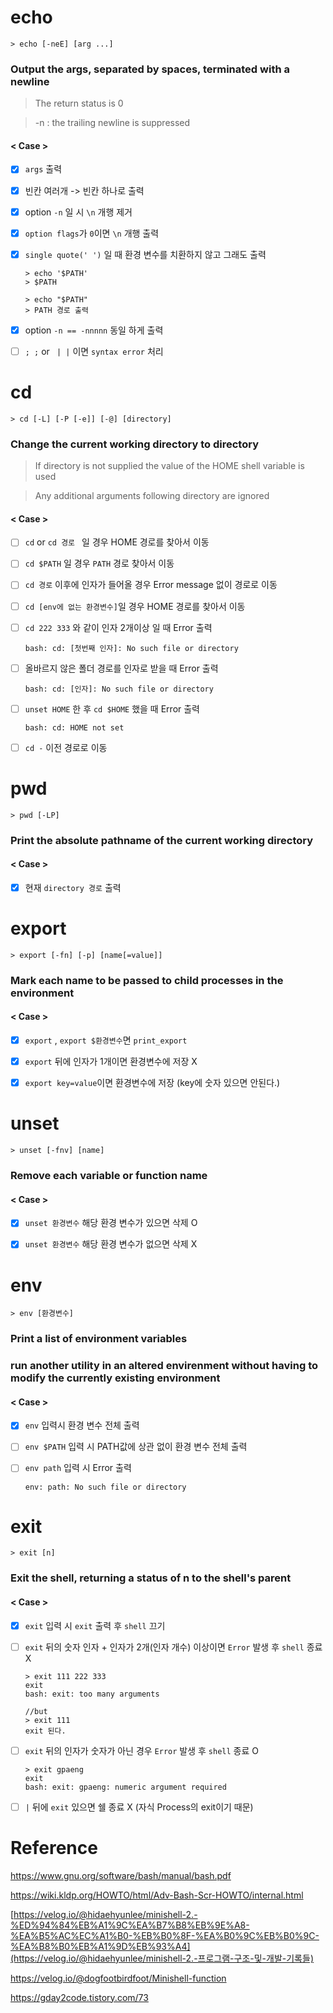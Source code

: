 # echo

```shell
> echo [-neE] [arg ...]
```

### Output the args, separated by spaces, terminated with a newline

>The return status is 0 

> -n : the trailing newline is suppressed



#### < Case >

- [x] `args` 출력
- [x] 빈칸 여러개 -> 빈칸 하나로 출력
- [x] option `-n` 일 시 `\n` 개행 제거

- [x] `option flags`가 `0`이면 `\n` 개행 출력

- [x] `single quote(' ')` 일 때 환경 변수를 치환하지 않고 그래도 출력

  ```shell
  > echo '$PATH'
  > $PATH
  
  > echo "$PATH"
  > PATH 경로 출력
  ```


- [x] option `-n == -nnnnn` 동일 하게 출력

- [ ] `; ;`  or ` | |`  이면 `syntax error` 처리





# cd

```shell
> cd [-L] [-P [-e]] [-@] [directory]
```

### Change the current working directory to directory

> If directory is not supplied the value of the HOME shell variable is used

> Any additional arguments following directory are ignored



#### < Case >

- [ ] `cd` or `cd 경로 ` 일 경우 HOME 경로를 찾아서 이동

- [ ] `cd $PATH` 일 경우 `PATH` 경로 찾아서 이동 

- [ ] `cd 경로` 이후에 인자가 들어올 경우 Error message 없이 경로로 이동

- [ ] `cd [env에 없는 환경변수]`일 경우 HOME 경로를 찾아서 이동

- [ ] `cd 222 333` 와 같이 인자 2개이상 일 때 Error 출력

  ```shell
  bash: cd: [첫번째 인자]: No such file or directory
  ```

- [ ] 올바르지 않은 폴더 경로를 인자로 받을 때 Error 출력

  ```shell
  bash: cd: [인자]: No such file or directory
  ```

- [ ] `unset HOME` 한 후 `cd $HOME` 했을 때 Error 출력

  ```shell
  bash: cd: HOME not set
  ```

- [ ] `cd -` 이전 경로로 이동





# pwd

```shell
> pwd [-LP]
```

### Print the absolute pathname of the current working directory



#### < Case >

- [x] 현재 `directory 경로` 출력





# export

```shell
> export [-fn] [-p] [name[=value]]
```

### Mark each name to be passed to child processes in the environment



#### < Case >

- [x] `export` , `export $환경변수`면 `print_export`
- [x] `export` 뒤에 인자가 1개이면 환경변수에 저장 X
- [x] `export key=value`이면 환경변수에 저장 (key에 숫자 있으면 안된다.)



# unset

```shell
> unset [-fnv] [name]
```

### Remove each variable or function name



#### < Case >

- [x] `unset 환경변수` 해당 환경 변수가 있으면 삭제 O
- [x] `unset 환경변수` 해당 환경 변수가 없으면 삭제 X



# env

```shell
> env [환경변수]
```

### Print a list of environment variables 

### run another utility in an altered envirenment without having to modify the currently existing environment



#### < Case >

- [x] `env`  입력시 환경 변수 전체 출력

- [ ] `env $PATH` 입력 시 PATH값에 상관 없이 환경 변수 전체 출력 

- [ ] `env path` 입력 시 Error 출력

  ```shell
  env: path: No such file or directory
  ```

   



# exit

```shell
> exit [n]
```

### Exit the shell, returning a status of n to the shell's parent



#### < Case >

- [x] `exit` 입력 시 `exit` 출력 후 `shell` 끄기

- [ ] `exit` 뒤의 숫자 인자 + 인자가 2개(인자 개수) 이상이면 `Error` 발생 후 `shell` 종료 X

  ```shell
  > exit 111 222 333
  exit
  bash: exit: too many arguments
  
  //but
  > exit 111
  exit 된다.
  ```

- [ ] `exit` 뒤의 인자가 숫자가 아닌 경우 `Error` 발생 후 `shell` 종료 O

  ```shell
  > exit gpaeng
  exit
  bash: exit: gpaeng: numeric argument required
  ```

- [ ] `|` 뒤에 `exit` 있으면 쉘 종료 X (자식 Process의 exit이기 때문)



# Reference

https://www.gnu.org/software/bash/manual/bash.pdf

https://wiki.kldp.org/HOWTO/html/Adv-Bash-Scr-HOWTO/internal.html

[https://velog.io/@hidaehyunlee/minishell-2.-%ED%94%84%EB%A1%9C%EA%B7%B8%EB%9E%A8-%EA%B5%AC%EC%A1%B0-%EB%B0%8F-%EA%B0%9C%EB%B0%9C-%EA%B8%B0%EB%A1%9D%EB%93%A4](https://velog.io/@hidaehyunlee/minishell-2.-프로그램-구조-및-개발-기록들)

https://velog.io/@dogfootbirdfoot/Minishell-function


https://gday2code.tistory.com/73

